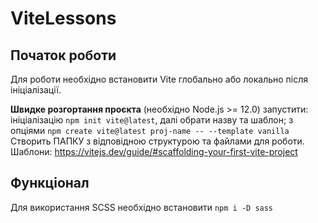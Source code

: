 # ViteLessons

## Початок роботи

Для роботи необхідно встановити Vite глобально або локально після ініціалізації.

**Швидке розгортання проєкта** (необхідно Node.js >= 12.0) запустити:  
ініціалізацію `npm init vite@latest`, далі обрати назву та шаблон;
з опціями `npm create vite@latest proj-name -- --template vanilla`  
Створить ПАПКУ з відповідною структурою та файлами для роботи.  
Шаблони: https://vitejs.dev/guide/#scaffolding-your-first-vite-project

## Функціонал

Для використання SCSS необхідно встановити `npm i -D sass`